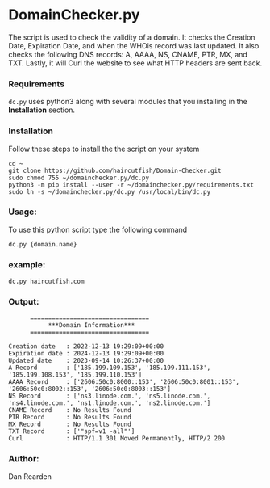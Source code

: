 # DomainChecker.py

The script is used to check the validity of a domain.  It checks the Creation Date, Expiration Date, and when the WHOis record was last updated.  It also checks the following DNS records: A, AAAA, NS, CNAME, PTR, MX, and TXT.  Lastly, it will Curl the website to see what HTTP headers are sent back.

### Requirements
`dc.py` uses python3 along with several modules that you installing in the **Installation** section.

### Installation
Follow these steps to install the the script on your system
```
cd ~
git clone https://github.com/haircutfish/Domain-Checker.git
sudo chmod 755 ~/domainchecker.py/dc.py
python3 -m pip install --user -r ~/domainchecker.py/requirements.txt
sudo ln -s ~/domainchecker.py/dc.py /usr/local/bin/dc.py
```

### Usage:
To use this python script type the following command
```
dc.py {domain.name}
```

### example: 
```
dc.py haircutfish.com
```

### Output:
```
      =================================
           ***Domain Information***    
      ================================= 
       
Creation date   : 2022-12-13 19:29:09+00:00
Expiration date : 2024-12-13 19:29:09+00:00
Updated date    : 2023-09-14 10:26:37+00:00
A Record        : ['185.199.109.153', '185.199.111.153', '185.199.108.153', '185.199.110.153']
AAAA Record     : ['2606:50c0:8000::153', '2606:50c0:8001::153', '2606:50c0:8002::153', '2606:50c0:8003::153']
NS Record       : ['ns3.linode.com.', 'ns5.linode.com.', 'ns4.linode.com.', 'ns1.linode.com.', 'ns2.linode.com.']
CNAME Record    : No Results Found
PTR Record      : No Results Found
MX Record       : No Results Found
TXT Record      : ['"spf=v1 -all"']
Curl            : HTTP/1.1 301 Moved Permanently, HTTP/2 200
```

### Author:
Dan Rearden